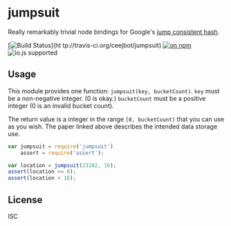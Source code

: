 # jumpsuit

Really remarkably trivial node bindings for Google's [jump consistent hash](http://arxiv.org/pdf/1406.2294v1.pdf).

[![Build Status](http://img.shields.io/travis/ceejbot/jumpsuit/master.svg?style=flat)](ht    tp://travis-ci.org/ceejbot/jumpsuit) [![on npm](http://img.shields.io/npm/v/jumpsuit.svg?style=flat)](https://www.npmjs.com/package/jumpsuit) ![io.js supported](https://img.shields.io/badge/io.js-supported-green.svg?style=flat)

## Usage

This module provides one function: `jumpsuit(key, bucketCount)`. `key` must be a non-negative integer. (0 is okay.) `bucketCount` must be a positive integer (0 is an invalid bucket count).

The return value is a integer in the range `[0, bucketCount)` that you can use as you wish. The paper linked above describes the intended data storage use.

```javascript
var jumpsuit = require('jumpsuit')
    assert = require('assert');

var location = jumpsuit(23102, 16);
assert(location >= 0);
assert(location < 16);
```

## License

ISC
